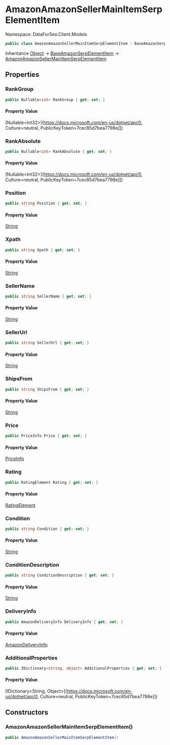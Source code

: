 # AmazonAmazonSellerMainItemSerpElementItem

Namespace: DataForSeo.Client.Models

```csharp
public class AmazonAmazonSellerMainItemSerpElementItem : BaseAmazonSerpElementItem
```

Inheritance [Object](https://docs.microsoft.com/en-us/dotnet/api/Object) → [BaseAmazonSerpElementItem](./BaseAmazonSerpElementItem.md) → [AmazonAmazonSellerMainItemSerpElementItem](./AmazonAmazonSellerMainItemSerpElementItem.md)

## Properties

### **RankGroup**

```csharp
public Nullable<int> RankGroup { get; set; }
```

#### Property Value

[Nullable&lt;Int32&gt;](https://docs.microsoft.com/en-us/dotnet/api/0, Culture=neutral, PublicKeyToken=7cec85d7bea7798e]])<br>

### **RankAbsolute**

```csharp
public Nullable<int> RankAbsolute { get; set; }
```

#### Property Value

[Nullable&lt;Int32&gt;](https://docs.microsoft.com/en-us/dotnet/api/0, Culture=neutral, PublicKeyToken=7cec85d7bea7798e]])<br>

### **Position**

```csharp
public string Position { get; set; }
```

#### Property Value

[String](https://docs.microsoft.com/en-us/dotnet/api/String)<br>

### **Xpath**

```csharp
public string Xpath { get; set; }
```

#### Property Value

[String](https://docs.microsoft.com/en-us/dotnet/api/String)<br>

### **SellerName**

```csharp
public string SellerName { get; set; }
```

#### Property Value

[String](https://docs.microsoft.com/en-us/dotnet/api/String)<br>

### **SellerUrl**

```csharp
public string SellerUrl { get; set; }
```

#### Property Value

[String](https://docs.microsoft.com/en-us/dotnet/api/String)<br>

### **ShipsFrom**

```csharp
public string ShipsFrom { get; set; }
```

#### Property Value

[String](https://docs.microsoft.com/en-us/dotnet/api/String)<br>

### **Price**

```csharp
public PriceInfo Price { get; set; }
```

#### Property Value

[PriceInfo](./PriceInfo.md)<br>

### **Rating**

```csharp
public RatingElement Rating { get; set; }
```

#### Property Value

[RatingElement](./RatingElement.md)<br>

### **Condition**

```csharp
public string Condition { get; set; }
```

#### Property Value

[String](https://docs.microsoft.com/en-us/dotnet/api/String)<br>

### **ConditionDescription**

```csharp
public string ConditionDescription { get; set; }
```

#### Property Value

[String](https://docs.microsoft.com/en-us/dotnet/api/String)<br>

### **DeliveryInfo**

```csharp
public AmazonDeliveryInfo DeliveryInfo { get; set; }
```

#### Property Value

[AmazonDeliveryInfo](./AmazonDeliveryInfo.md)<br>

### **AdditionalProperties**

```csharp
public IDictionary<string, object> AdditionalProperties { get; set; }
```

#### Property Value

[IDictionary&lt;String, Object&gt;](https://docs.microsoft.com/en-us/dotnet/api/0, Culture=neutral, PublicKeyToken=7cec85d7bea7798e]])<br>

## Constructors

### **AmazonAmazonSellerMainItemSerpElementItem()**

```csharp
public AmazonAmazonSellerMainItemSerpElementItem()
```

